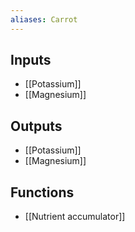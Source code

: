 ```yaml
---
aliases: Carrot
---
```


## Inputs
- [[Potassium]] 
- [[Magnesium]]

## Outputs
- [[Potassium]] 
- [[Magnesium]]

## Functions
- [[Nutrient accumulator]]